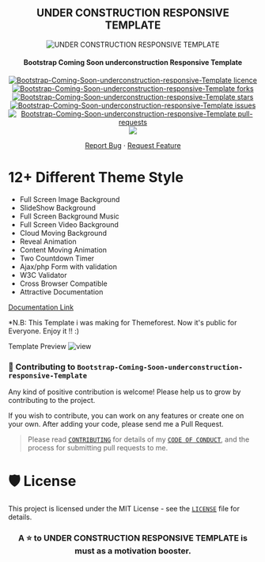 <h2 align="center"> UNDER CONSTRUCTION RESPONSIVE TEMPLATE </h2>

<p align="center">
<img src="https://github.com/ruhulmus/Bootstrap-Coming-Soon-underconstruction-responsive-Template/blob/main/preview.png" alt="UNDER CONSTRUCTION RESPONSIVE TEMPLATE"/>
<p/>
<h4 align="center">Bootstrap Coming Soon underconstruction Responsive Template</h4>
<p align="center">
<a href="https://github.com/ruhulmus/Bootstrap-Coming-Soon-underconstruction-responsive-Template/blob/main/LICENSE" target="blank">
<img src="https://img.shields.io/github/license/ruhulmus/Bootstrap-Coming-Soon-underconstruction-responsive-Template?style=flat-square" alt="Bootstrap-Coming-Soon-underconstruction-responsive-Template licence" />
</a>
<a href="https://github.com/ruhulmus/Bootstrap-Coming-Soon-underconstruction-responsive-Template/fork" target="blank">
<img src="https://img.shields.io/github/forks/ruhulmus/Bootstrap-Coming-Soon-underconstruction-responsive-Template?style=flat-square" alt="Bootstrap-Coming-Soon-underconstruction-responsive-Template forks"/>
</a>
<a href="https://github.com/ruhulmus/Bootstrap-Coming-Soon-underconstruction-responsive-Template/stargazers" target="blank">
<img src="https://img.shields.io/github/stars/ruhulmus/Bootstrap-Coming-Soon-underconstruction-responsive-Template?style=flat-square" alt="Bootstrap-Coming-Soon-underconstruction-responsive-Template stars"/>
</a>
<a href="https://github.com/ruhulmus/Bootstrap-Coming-Soon-underconstruction-responsive-Template/issues" target="blank">
<img src="https://img.shields.io/github/issues/ruhulmus/Bootstrap-Coming-Soon-underconstruction-responsive-Template?style=flat-square" alt="Bootstrap-Coming-Soon-underconstruction-responsive-Template issues"/>
</a>
<a href="https://github.com/ruhulmus/Bootstrap-Coming-Soon-underconstruction-responsive-Template/pulls" target="blank">
<img src="https://img.shields.io/github/issues-pr/ruhulmus/Bootstrap-Coming-Soon-underconstruction-responsive-Template?style=flat-square" alt="Bootstrap-Coming-Soon-underconstruction-responsive-Template pull-requests"/>
</a>
<a href="https://twitter.com/intent/tweet?text=👋%20Check%20this%20amazing%20repo%20https://github.com/ruhulmus/Bootstrap-Coming-Soon-underconstruction-responsive-Template,%20created%20by%20@rhulmus%20and%20friends%0A%0A%23DEVCommunity%20%23100DaysOfCode"><img src="https://img.shields.io/twitter/url?label=Share%20on%20Twitter&style=social&url=https%3A%2F%2Fgithub.com%2Fruhulmus%2FBootstrap-Coming-Soon-underconstruction-responsive-Template"></a>

<p align="center">
    <a href="https://github.com/ruhulmus/Bootstrap-Coming-Soon-underconstruction-responsive-Template/issues/new/choose">Report Bug</a>
    ·
    <a href="https://github.com/ruhulmus/Bootstrap-Coming-Soon-underconstruction-responsive-Template/issues/new/choose">Request Feature</a>
</p>

 
# 12+ Different Theme Style
* Full Screen Image Background
* SlideShow Background
* Full Screen Background Music
* Full Screen Video Background
* Cloud Moving Background
* Reveal Animation
* Content Moving Animation
* Two Countdown Timer
* Ajax/php Form with validation
* W3C Validator
* Cross Browser Compatible
* Attractive Documentation

[Documentation Link](https://github.com/ruhulmus/Responsive-Template-Documentation)


*N.B: This Template i was making for Themeforest. Now it's public for Everyone. Enjoy it !! :) 


Template Preview ![view](https://github.com/ruhulmus/Bootstrap-Coming-Soon-underconstruction-responsive-Template/blob/main/COMING_SOON_CONSTRUCTION%20RESPONSIVE.png)

### 🤝  Contributing to `Bootstrap-Coming-Soon-underconstruction-responsive-Template`
Any kind of positive contribution is welcome! Please help us to grow by contributing to the project.

If you wish to contribute, you can work on any features or create one on your own. After adding your code, please send me a Pull Request.

> Please read [`CONTRIBUTING`](CONTRIBUTING.md) for details of my [`CODE OF CONDUCT`](CODE_OF_CONDUCT.md), and the process for submitting pull requests to me.

# 🛡️ License
This project is licensed under the MIT License - see the [`LICENSE`](LICENSE) file for details.

<h3 align="center">
A ⭐️ to <b>UNDER CONSTRUCTION RESPONSIVE TEMPLATE</b> is must as a motivation booster.
</h3>

